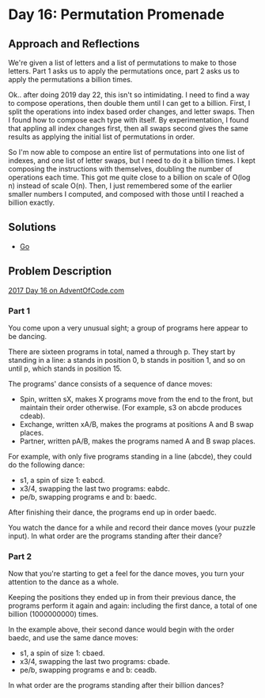 # Day 16: Permutation Promenade

## Approach and Reflections

We're given a list of letters and a list of permutations to make to those
letters. Part 1 asks us to apply the permutations once, part 2 asks us to
apply the permutations a billion times.

Ok.. after doing 2019 day 22, this isn't so intimidating. I need to find
a way to compose operations, then double them until I can get to a billion.
First, I split the operations into index based order changes, and letter
swaps. Then I found how to compose each type with itself. By
experimentation, I found that appling all index changes first,
then all swaps second gives the same results as applying the initial list of
permutations in order.

So I'm now able to compose an entire list of permutations into one list of
indexes, and one list of letter swaps, but I need to do it a billion times.
I kept composing the instructions with themselves, doubling the number of
operations each time. This got me quite close to a billion on scale of
O(log n) instead of scale O(n). Then, I just remembered some of the earlier
smaller numbers I computed, and composed with those until I reached a billion
exactly.

## Solutions

- [Go](./go_day16/day16.go)

## Problem Description

[2017 Day 16 on AdventOfCode.com](https://adventofcode.com/2017/day/16)

### Part 1

You come upon a very unusual sight; a group of programs here appear to be
dancing.

There are sixteen programs in total, named a through p. They start by standing
in a line: a stands in position 0, b stands in position 1, and so on until p,
which stands in position 15.

The programs' dance consists of a sequence of dance moves:

- Spin, written sX, makes X programs move from the end to the front, but
  maintain their order otherwise. (For example, s3 on abcde produces cdeab).
- Exchange, written xA/B, makes the programs at positions A and B swap places.
- Partner, written pA/B, makes the programs named A and B swap places.

For example, with only five programs standing in a line (abcde), they could do
the following dance:

- s1, a spin of size 1: eabcd.
- x3/4, swapping the last two programs: eabdc.
- pe/b, swapping programs e and b: baedc.

After finishing their dance, the programs end up in order baedc.

You watch the dance for a while and record their dance moves (your puzzle
input). In what order are the programs standing after their dance?

### Part 2

Now that you're starting to get a feel for the dance moves, you turn your
attention to the dance as a whole.

Keeping the positions they ended up in from their previous dance, the programs
perform it again and again: including the first dance, a total of one billion
(1000000000) times.

In the example above, their second dance would begin with the order baedc, and
use the same dance moves:

- s1, a spin of size 1: cbaed.
- x3/4, swapping the last two programs: cbade.
- pe/b, swapping programs e and b: ceadb.

In what order are the programs standing after their billion dances?
